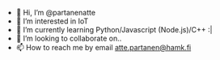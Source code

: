 - 👋 Hi, I’m @partanenatte
- 👀 I’m interested in IoT
- 🌱 I’m currently learning Python/Javascript (Node.js)/C++ :|
- 💞️ I’m looking to collaborate on..
- 📫 How to reach me by email atte.partanen@hamk.fi

<!---
partanenatte/partanenatte is a ✨ special ✨ repository because its `README.md` (this file) appears on your GitHub profile.
You can click the Preview link to take a look at your changes.
--->
